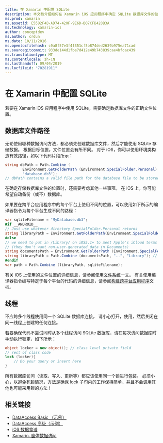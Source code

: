 ```yaml
---
title: 在 Xamarin 中配置 SQLite
description: 本文档介绍如何在 Xamarin iOS 应用程序中确定 SQLite 数据库文件的位置。 无论选择的数据访问机制如何，这些概念都是相关的。
ms.prod: xamarin
ms.assetid: E5582F4B-AD74-420F-9E6D-B07CFB420B3A
ms.technology: xamarin-ios
author: conceptdev
ms.author: crdun
ms.date: 10/11/2016
ms.openlocfilehash: c0a8f57e3f4f351cf5b874ded2639b975ea71cad
ms.sourcegitcommit: 933de144d1fbe7d412e49b743839cae4bfcac439
ms.translationtype: MT
ms.contentlocale: zh-CN
ms.lasthandoff: 09/04/2019
ms.locfileid: "70281911"
---
```

# <a name="configuring-sqlite-in-xamarinios"></a>在 Xamarin 中配置 SQLite

若要在 Xamarin iOS 应用程序中使用 SQLite，需要确定数据库文件的正确文件位置。

## <a name="database-file-path"></a>数据库文件路径

无论使用哪种数据访问方法，都必须先创建数据库文件，然后才能使用 SQLite 存储数据。 根据目标位置，文件位置会有所不同。 对于 iOS，你可以使用环境类构造有效路径，如以下代码片段所示：

```csharp
string dbPath = Path.Combine (
        Environment.GetFolderPath (Environment.SpecialFolder.Personal),
        "database.db3");
// dbPath contains a valid file path for the database file to be stored
```

在确定存储数据库文件的位置时，还需要考虑其他一些事项。 在 iOS 上，你可能希望自动备份（或不）数据库。

如果要在跨平台应用程序中的每个平台上使用不同的位置，可以使用如下所示的编译器指令为每个平台生成不同的路径：

```csharp
var sqliteFilename = "MyDatabase.db3";
#if __ANDROID__
// Just use whatever directory SpecialFolder.Personal returns
string libraryPath = Environment.GetFolderPath(Environment.SpecialFolder.Personal); ;
#else
// we need to put in /Library/ on iOS5.1+ to meet Apple's iCloud terms
// (they don't want non-user-generated data in Documents)
string documentsPath = Environment.GetFolderPath (Environment.SpecialFolder.Personal); // Documents folder
string libraryPath = Path.Combine (documentsPath, "..", "Library"); // Library folder instead
#endif
var path = Path.Combine (libraryPath, sqliteFilename);
```

有关 iOS 上使用的文件位置的详细信息，请参阅使用[文件系统](~/ios/app-fundamentals/file-system.md)一文。 有关使用编译器指令编写特定于每个平台的代码的详细信息，请参阅[构建跨平台应用程序](~/cross-platform/app-fundamentals/building-cross-platform-applications/index.md)文档。

## <a name="threading"></a>线程

不应跨多个线程使用同一个 SQLite 数据库连接。 请小心打开，使用，然后关闭在同一线程上创建的任何连接。

若要确保代码不尝试同时从多个线程访问 SQLite 数据库，请在每次访问数据库时手动执行锁定，如下所示：

```csharp
object locker = new object(); // class level private field
// rest of class code
lock (locker){
    // Do your query or insert here
}
```

所有数据库访问（读取、写入、更新等）都应该使用同一个锁进行包装。 必须小心，以避免死锁情况，方法是确保 lock 子句内的工作保持简单，并且不会调用其他也可能采用锁的方法！


## <a name="related-links"></a>相关链接

- [DataAccess Basic （示例）](https://github.com/xamarin/mobile-samples/tree/master/DataAccess/Basic)
- [DataAccess 高级（示例）](https://github.com/xamarin/mobile-samples/tree/master/DataAccess/Advanced)
- [iOS 数据食谱](https://github.com/xamarin/recipes/tree/master/Recipes/ios/data/sqlite)
- [Xamarin. 窗体数据访问](~/xamarin-forms/data-cloud/data/databases.md)

